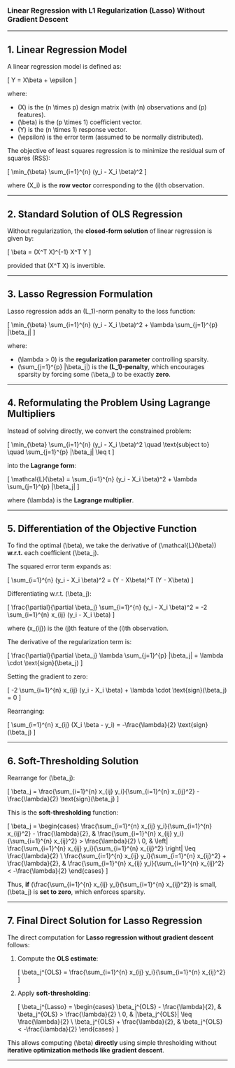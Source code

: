 ### **Linear Regression with L1 Regularization (Lasso) Without Gradient Descent**  
---

## **1. Linear Regression Model**  

A linear regression model is defined as:  

\[
Y = X\beta + \epsilon
\]

where:  
- \(X\) is the \(n \times p\) design matrix (with \(n\) observations and \(p\) features).  
- \(\beta\) is the \(p \times 1\) coefficient vector.  
- \(Y\) is the \(n \times 1\) response vector.  
- \(\epsilon\) is the error term (assumed to be normally distributed).  

The objective of least squares regression is to minimize the residual sum of squares (RSS):

\[
\min_{\beta} \sum_{i=1}^{n} (y_i - X_i \beta)^2
\]

where \(X_i\) is the **row vector** corresponding to the \(i\)th observation.

---

## **2. Standard Solution of OLS Regression**  

Without regularization, the **closed-form solution** of linear regression is given by:

\[
\beta = (X^T X)^{-1} X^T Y
\]

provided that \(X^T X\) is invertible.

---

## **3. Lasso Regression Formulation**  

Lasso regression adds an \(L_1\)-norm penalty to the loss function:

\[
\min_{\beta} \sum_{i=1}^{n} (y_i - X_i \beta)^2 + \lambda \sum_{j=1}^{p} |\beta_j|
\]

where:  
- \(\lambda > 0\) is the **regularization parameter** controlling sparsity.  
- \(\sum_{j=1}^{p} |\beta_j|\) is the **\(L_1\)-penalty**, which encourages sparsity by forcing some \(\beta_j\) to be exactly **zero**.

---

## **4. Reformulating the Problem Using Lagrange Multipliers**  

Instead of solving directly, we convert the constrained problem:

\[
\min_{\beta} \sum_{i=1}^{n} (y_i - X_i \beta)^2 \quad \text{subject to} \quad \sum_{j=1}^{p} |\beta_j| \leq t
\]

into the **Lagrange form**:

\[
\mathcal{L}(\beta) = \sum_{i=1}^{n} (y_i - X_i \beta)^2 + \lambda \sum_{j=1}^{p} |\beta_j|
\]

where \(\lambda\) is the **Lagrange multiplier**.

---

## **5. Differentiation of the Objective Function**  

To find the optimal \(\beta\), we take the derivative of \(\mathcal{L}(\beta)\) **w.r.t.** each coefficient \(\beta_j\).  

The squared error term expands as:

\[
\sum_{i=1}^{n} (y_i - X_i \beta)^2 = (Y - X\beta)^T (Y - X\beta)
\]

Differentiating w.r.t. \(\beta_j\):

\[
\frac{\partial}{\partial \beta_j} \sum_{i=1}^{n} (y_i - X_i \beta)^2 = -2 \sum_{i=1}^{n} x_{ij} (y_i - X_i \beta)
\]

where \(x_{ij}\) is the \(j\)th feature of the \(i\)th observation.

The derivative of the regularization term is:

\[
\frac{\partial}{\partial \beta_j} \lambda \sum_{j=1}^{p} |\beta_j| = \lambda \cdot \text{sign}(\beta_j)
\]

Setting the gradient to zero:

\[
-2 \sum_{i=1}^{n} x_{ij} (y_i - X_i \beta) + \lambda \cdot \text{sign}(\beta_j) = 0
\]

Rearranging:

\[
\sum_{i=1}^{n} x_{ij} (X_i \beta - y_i) = -\frac{\lambda}{2} \text{sign}(\beta_j)
\]

---

## **6. Soft-Thresholding Solution**  

Rearrange for \(\beta_j\):

\[
\beta_j = \frac{\sum_{i=1}^{n} x_{ij} y_i}{\sum_{i=1}^{n} x_{ij}^2} - \frac{\lambda}{2} \text{sign}(\beta_j)
\]

This is the **soft-thresholding** function:

\[
\beta_j =
\begin{cases}
\frac{\sum_{i=1}^{n} x_{ij} y_i}{\sum_{i=1}^{n} x_{ij}^2} - \frac{\lambda}{2}, & \frac{\sum_{i=1}^{n} x_{ij} y_i}{\sum_{i=1}^{n} x_{ij}^2} > \frac{\lambda}{2} \\
0, & \left| \frac{\sum_{i=1}^{n} x_{ij} y_i}{\sum_{i=1}^{n} x_{ij}^2} \right| \leq \frac{\lambda}{2} \\
\frac{\sum_{i=1}^{n} x_{ij} y_i}{\sum_{i=1}^{n} x_{ij}^2} + \frac{\lambda}{2}, & \frac{\sum_{i=1}^{n} x_{ij} y_i}{\sum_{i=1}^{n} x_{ij}^2} < -\frac{\lambda}{2}
\end{cases}
\]

Thus, **if** \(\frac{\sum_{i=1}^{n} x_{ij} y_i}{\sum_{i=1}^{n} x_{ij}^2}\) is small, \(\beta_j\) is **set to zero**, which enforces sparsity.

---

## **7. Final Direct Solution for Lasso Regression**  

The direct computation for **Lasso regression without gradient descent** follows:

1. Compute the **OLS estimate**:

   \[
   \beta_j^{OLS} = \frac{\sum_{i=1}^{n} x_{ij} y_i}{\sum_{i=1}^{n} x_{ij}^2}
   \]

2. Apply **soft-thresholding**:

   \[
   \beta_j^{Lasso} =
   \begin{cases}
   \beta_j^{OLS} - \frac{\lambda}{2}, & \beta_j^{OLS} > \frac{\lambda}{2} \\
   0, & |\beta_j^{OLS}| \leq \frac{\lambda}{2} \\
   \beta_j^{OLS} + \frac{\lambda}{2}, & \beta_j^{OLS} < -\frac{\lambda}{2}
   \end{cases}
   \]

This allows computing \(\beta\) **directly** using simple thresholding without **iterative optimization methods like gradient descent**.

---
